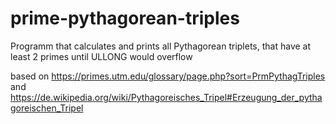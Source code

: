 # prime-pythagorean-triples
Programm that calculates and prints all Pythagorean triplets, that have at least 2 primes until ULLONG would overflow

based on https://primes.utm.edu/glossary/page.php?sort=PrmPythagTriples  
and https://de.wikipedia.org/wiki/Pythagoreisches_Tripel#Erzeugung_der_pythagoreischen_Tripel
